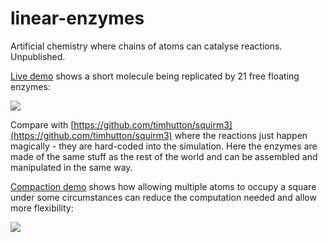 # linear-enzymes
Artificial chemistry where chains of atoms can catalyse reactions. Unpublished.

[Live demo](https://timhutton.github.io/linear-enzymes/enzymes_demo/) shows a short molecule being replicated by 21 free floating enzymes:

<a href="https://timhutton.github.io/linear-enzymes/enzymes_demo/"><img src="https://user-images.githubusercontent.com/647092/170825245-5c55b047-5961-4029-9b82-0c988e6377f9.gif"></a>

Compare with [https://github.com/timhutton/squirm3](https://github.com/timhutton/squirm3) where the reactions just happen magically - they are hard-coded into the simulation. Here the enzymes are made of the same stuff as the rest of the world and can be assembled and manipulated in the same way.

[Compaction demo](https://timhutton.github.io/linear-enzymes/compaction_demo/) shows how allowing multiple atoms to occupy a square under some circumstances can reduce the computation needed and allow more flexibility:

<a href="https://timhutton.github.io/linear-enzymes/compaction_demo/"><img src="https://user-images.githubusercontent.com/647092/173341688-00ae35e4-a484-417e-9740-dda21eb5ce2b.png"></a>

